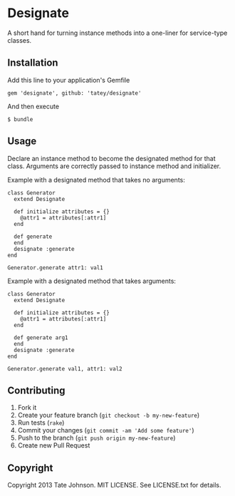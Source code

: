 # Designate

A short hand for turning instance methods into a one-liner for service-type
classes.

## Installation

Add this line to your application's Gemfile

    gem 'designate', github: 'tatey/designate'

And then execute

    $ bundle

## Usage

Declare an instance method to become the designated method for
that class. Arguments are correctly passed to instance method
and initializer.

Example with a designated method that takes no arguments:

    class Generator
      extend Designate

      def initialize attributes = {}
        @attr1 = attributes[:attr1]
      end

      def generate
      end
      designate :generate
    end

    Generator.generate attr1: val1

Example with a designated method that takes arguments:

    class Generator
      extend Designate

      def initialize attributes = {}
        @attr1 = attributes[:attr1]
      end

      def generate arg1
      end
      designate :generate
    end

    Generator.generate val1, attr1: val2

## Contributing

1. Fork it
2. Create your feature branch (`git checkout -b my-new-feature`)
3. Run tests (`rake`)
4. Commit your changes (`git commit -am 'Add some feature'`)
5. Push to the branch (`git push origin my-new-feature`)
6. Create new Pull Request

## Copyright

Copyright 2013 Tate Johnson. MIT LICENSE. See LICENSE.txt for details.
